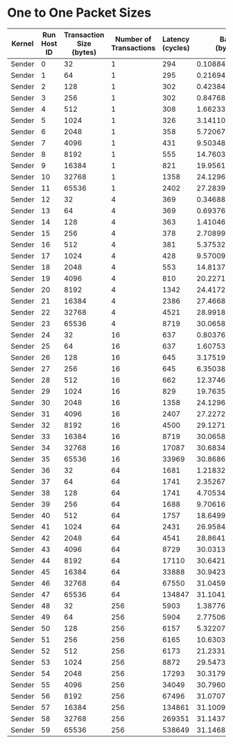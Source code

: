 # One to One Packet Sizes

| Kernel | Run Host ID | Transaction Size (bytes) | Number of Transactions | Latency (cycles) | Bandwidth (bytes/cycle) |
|---|---|---|---|---|---|
| Sender | 0 | 32 | 1 | 294 | 0.10884353741496598 |
| Sender | 1 | 64 | 1 | 295 | 0.21694915254237288 |
| Sender | 2 | 128 | 1 | 302 | 0.423841059602649 |
| Sender | 3 | 256 | 1 | 302 | 0.847682119205298 |
| Sender | 4 | 512 | 1 | 308 | 1.6623376623376624 |
| Sender | 5 | 1024 | 1 | 326 | 3.1411042944785277 |
| Sender | 6 | 2048 | 1 | 358 | 5.720670391061453 |
| Sender | 7 | 4096 | 1 | 431 | 9.503480278422273 |
| Sender | 8 | 8192 | 1 | 555 | 14.76036036036036 |
| Sender | 9 | 16384 | 1 | 821 | 19.956151035322776 |
| Sender | 10 | 32768 | 1 | 1358 | 24.12960235640648 |
| Sender | 11 | 65536 | 1 | 2402 | 27.283930058284763 |
| Sender | 12 | 32 | 4 | 369 | 0.34688346883468835 |
| Sender | 13 | 64 | 4 | 369 | 0.6937669376693767 |
| Sender | 14 | 128 | 4 | 363 | 1.4104683195592287 |
| Sender | 15 | 256 | 4 | 378 | 2.708994708994709 |
| Sender | 16 | 512 | 4 | 381 | 5.375328083989501 |
| Sender | 17 | 1024 | 4 | 428 | 9.570093457943925 |
| Sender | 18 | 2048 | 4 | 553 | 14.81374321880651 |
| Sender | 19 | 4096 | 4 | 810 | 20.22716049382716 |
| Sender | 20 | 8192 | 4 | 1342 | 24.417287630402384 |
| Sender | 21 | 16384 | 4 | 2386 | 27.466890192791283 |
| Sender | 22 | 32768 | 4 | 4521 | 28.99181596991816 |
| Sender | 23 | 65536 | 4 | 8719 | 30.065833237756625 |
| Sender | 24 | 32 | 16 | 637 | 0.8037676609105181 |
| Sender | 25 | 64 | 16 | 637 | 1.6075353218210362 |
| Sender | 26 | 128 | 16 | 645 | 3.1751937984496124 |
| Sender | 27 | 256 | 16 | 645 | 6.350387596899225 |
| Sender | 28 | 512 | 16 | 662 | 12.374622356495468 |
| Sender | 29 | 1024 | 16 | 829 | 19.76357056694813 |
| Sender | 30 | 2048 | 16 | 1358 | 24.12960235640648 |
| Sender | 31 | 4096 | 16 | 2407 | 27.22725384295804 |
| Sender | 32 | 8192 | 16 | 4500 | 29.127111111111113 |
| Sender | 33 | 16384 | 16 | 8719 | 30.065833237756625 |
| Sender | 34 | 32768 | 16 | 17087 | 30.683443553578744 |
| Sender | 35 | 65536 | 16 | 33969 | 30.868615502369806 |
| Sender | 36 | 32 | 64 | 1681 | 1.2183224271267104 |
| Sender | 37 | 64 | 64 | 1741 | 2.3526708788052844 |
| Sender | 38 | 128 | 64 | 1741 | 4.705341757610569 |
| Sender | 39 | 256 | 64 | 1688 | 9.706161137440759 |
| Sender | 40 | 512 | 64 | 1757 | 18.649971542401822 |
| Sender | 41 | 1024 | 64 | 2431 | 26.95845331139449 |
| Sender | 42 | 2048 | 64 | 4541 | 28.86412684430742 |
| Sender | 43 | 4096 | 64 | 8729 | 30.031389620804216 |
| Sender | 44 | 8192 | 64 | 17110 | 30.64219754529515 |
| Sender | 45 | 16384 | 64 | 33888 | 30.9423984891407 |
| Sender | 46 | 32768 | 64 | 67550 | 31.045921539600297 |
| Sender | 47 | 65536 | 64 | 134847 | 31.104169911084416 |
| Sender | 48 | 32 | 256 | 5903 | 1.3877689310520074 |
| Sender | 49 | 64 | 256 | 5904 | 2.7750677506775068 |
| Sender | 50 | 128 | 256 | 6157 | 5.322072437875589 |
| Sender | 51 | 256 | 256 | 6165 | 10.630332522303325 |
| Sender | 52 | 512 | 256 | 6173 | 21.233111939089582 |
| Sender | 53 | 1024 | 256 | 8872 | 29.547339945897203 |
| Sender | 54 | 2048 | 256 | 17293 | 30.31793211125889 |
| Sender | 55 | 4096 | 256 | 34049 | 30.796087990836735 |
| Sender | 56 | 8192 | 256 | 67496 | 31.070759748725852 |
| Sender | 57 | 16384 | 256 | 134861 | 31.100940968849407 |
| Sender | 58 | 32768 | 256 | 269351 | 31.143778935292612 |
| Sender | 59 | 65536 | 256 | 538649 | 31.146843306123284 |
